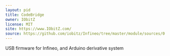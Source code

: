 ```yaml
---
layout: pid
title: CodeBridge
owner: IObitZ
license: MIT
site: https://www.IObitZ.com/
source: https://github.com/iobitz/Infineo/tree/master/module/sources/0.0.1/unit/cores/arduino
---
```

USB firmware for Infineo, and Arduino derivative system
